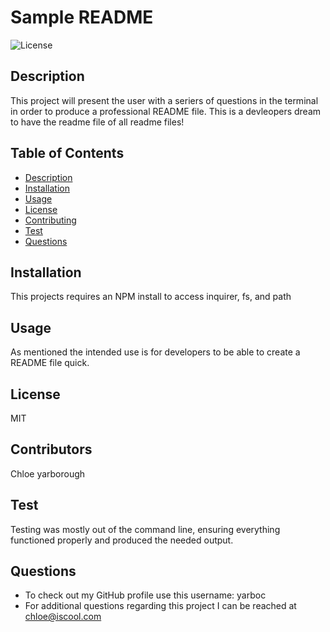# Sample README

![License](https://img.shields.io/badge/License-MIT-orange.svg)

## Description

This project will present the user with a seriers of questions in the terminal in order to produce a professional README file. This is a devleopers dream to have the readme file of all readme files!

## Table of Contents

* [Description](#description)
* [Installation](#installation)
* [Usage](#usage)
* [License](#license)
* [Contributing](#contributing)
* [Test](#test)
* [Questions](#questions)


## Installation

This projects requires an NPM install to access inquirer, fs, and path

## Usage

As mentioned the intended use is for developers to be able to create a README file quick.

## License

MIT

## Contributors

Chloe yarborough

## Test

Testing was mostly out of the command line, ensuring everything functioned properly and produced the needed output.

## Questions 

* To check out my GitHub profile use this username: yarboc
* For additional questions regarding this project I can be reached at chloe@iscool.com

